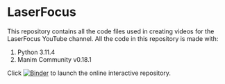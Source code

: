 # LaserFocus
This repository contains all the code files used in creating videos for the LaserFocus YouTube channel.
All the code in this repository is made with:
1. Python 3.11.4
2. Manim Community v0.18.1

Click [![Binder](https://mybinder.org/badge_logo.svg)](https://mybinder.org/v2/gh/hassan-aboelseoud/laser-focus.git/HEAD) to launch the online interactive repository.